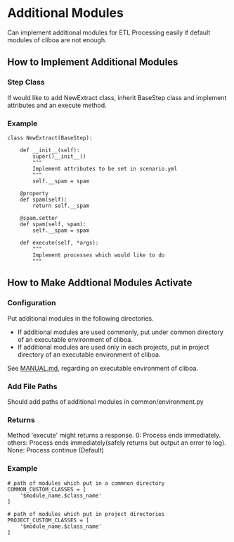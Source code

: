 # Additional Modules
Can implement additional modules for ETL Processing easily if default modules of cliboa are not enough.

## How to Implement Additional Modules
### Step Class
If would like to add NewExtract class, inherit BaseStep class and implement attributes and an execute method.

### Example
```
class NewExtract(BaseStep):
 
    def __init__(self):
        super()__init__()
        """
        Implement attributes to be set in scenario.yml
        """
        self.__spam = spam
     
    @property
    def spam(self):
        return self.__spam
 
    @spam.setter
    def spam(self, spam):
        self.__spam = spam
 
    def execute(self, *args):
        """
        Implement processes which would like to do
        """
```

## How to Make Addtional Modules Activate
### Configuration
Put additional modules in the following directories.
- If additional modules are used commonly, put under common directory of an executable environment of cliboa.
- If additional modules are used only in each projects, put in project directory of an executable environment of cliboa.

See [MANUAL.md](../MANUAL.md#user-content-example), regarding an executable environment of cliboa.

### Add File Paths
Should add paths of additional modules in common/environment.py

### Returns
Method 'execute' might returns a response.
0: Process ends immediately.
others: Process ends immediately(safely returns but output an error to log).
None: Process continue (Default)

### Example
```
# path of modules which put in a commnon directory
COMMON_CUSTOM_CLASSES = [
    '$module_name.$class_name'
]
 
# path of modules which put in project directories
PROJECT_CUSTOM_CLASSES = [
    '$module_name.$class_name'
]
```